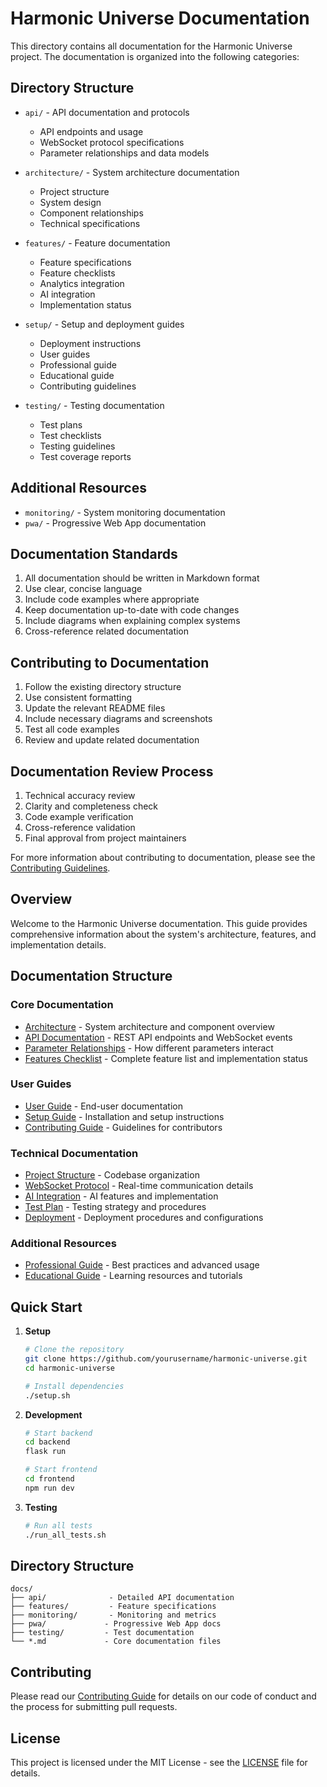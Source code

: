 # Harmonic Universe Documentation

This directory contains all documentation for the Harmonic Universe project. The documentation is organized into the following categories:

## Directory Structure

- `api/` - API documentation and protocols
  - API endpoints and usage
  - WebSocket protocol specifications
  - Parameter relationships and data models

- `architecture/` - System architecture documentation
  - Project structure
  - System design
  - Component relationships
  - Technical specifications

- `features/` - Feature documentation
  - Feature specifications
  - Feature checklists
  - Analytics integration
  - AI integration
  - Implementation status

- `setup/` - Setup and deployment guides
  - Deployment instructions
  - User guides
  - Professional guide
  - Educational guide
  - Contributing guidelines

- `testing/` - Testing documentation
  - Test plans
  - Test checklists
  - Testing guidelines
  - Test coverage reports

## Additional Resources

- `monitoring/` - System monitoring documentation
- `pwa/` - Progressive Web App documentation

## Documentation Standards

1. All documentation should be written in Markdown format
2. Use clear, concise language
3. Include code examples where appropriate
4. Keep documentation up-to-date with code changes
5. Include diagrams when explaining complex systems
6. Cross-reference related documentation

## Contributing to Documentation

1. Follow the existing directory structure
2. Use consistent formatting
3. Update the relevant README files
4. Include necessary diagrams and screenshots
5. Test all code examples
6. Review and update related documentation

## Documentation Review Process

1. Technical accuracy review
2. Clarity and completeness check
3. Code example verification
4. Cross-reference validation
5. Final approval from project maintainers

For more information about contributing to documentation, please see the [Contributing Guidelines](setup/CONTRIBUTING.md).

## Overview

Welcome to the Harmonic Universe documentation. This guide provides comprehensive information about the system's architecture, features, and implementation details.

## Documentation Structure

### Core Documentation

- [Architecture](ARCHITECTURE.md) - System architecture and component overview
- [API Documentation](API.md) - REST API endpoints and WebSocket events
- [Parameter Relationships](PARAMETER_RELATIONSHIPS.md) - How different parameters interact
- [Features Checklist](FEATURES_CHECKLIST.md) - Complete feature list and implementation status

### User Guides

- [User Guide](USER_GUIDE.md) - End-user documentation
- [Setup Guide](SETUP.md) - Installation and setup instructions
- [Contributing Guide](CONTRIBUTING.md) - Guidelines for contributors

### Technical Documentation

- [Project Structure](PROJECT_STRUCTURE.md) - Codebase organization
- [WebSocket Protocol](WEBSOCKET_PROTOCOL.md) - Real-time communication details
- [AI Integration](AI_INTEGRATION.md) - AI features and implementation
- [Test Plan](TEST_PLAN.md) - Testing strategy and procedures
- [Deployment](DEPLOYMENT.md) - Deployment procedures and configurations

### Additional Resources

- [Professional Guide](PROFESSIONAL_GUIDE.md) - Best practices and advanced usage
- [Educational Guide](EDUCATIONAL_GUIDE.md) - Learning resources and tutorials

## Quick Start

1. **Setup**

   ```bash
   # Clone the repository
   git clone https://github.com/yourusername/harmonic-universe.git
   cd harmonic-universe

   # Install dependencies
   ./setup.sh
   ```

2. **Development**

   ```bash
   # Start backend
   cd backend
   flask run

   # Start frontend
   cd frontend
   npm run dev
   ```

3. **Testing**
   ```bash
   # Run all tests
   ./run_all_tests.sh
   ```

## Directory Structure

```
docs/
├── api/              - Detailed API documentation
├── features/         - Feature specifications
├── monitoring/       - Monitoring and metrics
├── pwa/             - Progressive Web App docs
├── testing/         - Test documentation
└── *.md             - Core documentation files
```

## Contributing

Please read our [Contributing Guide](CONTRIBUTING.md) for details on our code of conduct and the process for submitting pull requests.

## License

This project is licensed under the MIT License - see the [LICENSE](../LICENSE) file for details.
